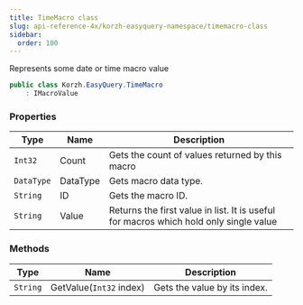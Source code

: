 ```yaml
---
title: TimeMacro class
slug: api-reference-4x/korzh-easyquery-namespace/timemacro-class
sidebar:
  order: 100
---
```


Represents some date or time macro value
```csharp
public class Korzh.EasyQuery.TimeMacro
    : IMacroValue

```

### Properties

| Type | Name | Description | 
| --- | --- | --- | 
| `Int32` | Count | Gets the count of values returned by this macro | 
| `DataType` | DataType | Gets macro data type. | 
| `String` | ID | Gets the macro ID. | 
| `String` | Value | Returns the first value in list.  It is useful for macros which hold only single value | 


### Methods

| Type | Name | Description | 
| --- | --- | --- | 
| `String` | GetValue(`Int32` index) | Gets the value by its index. |
